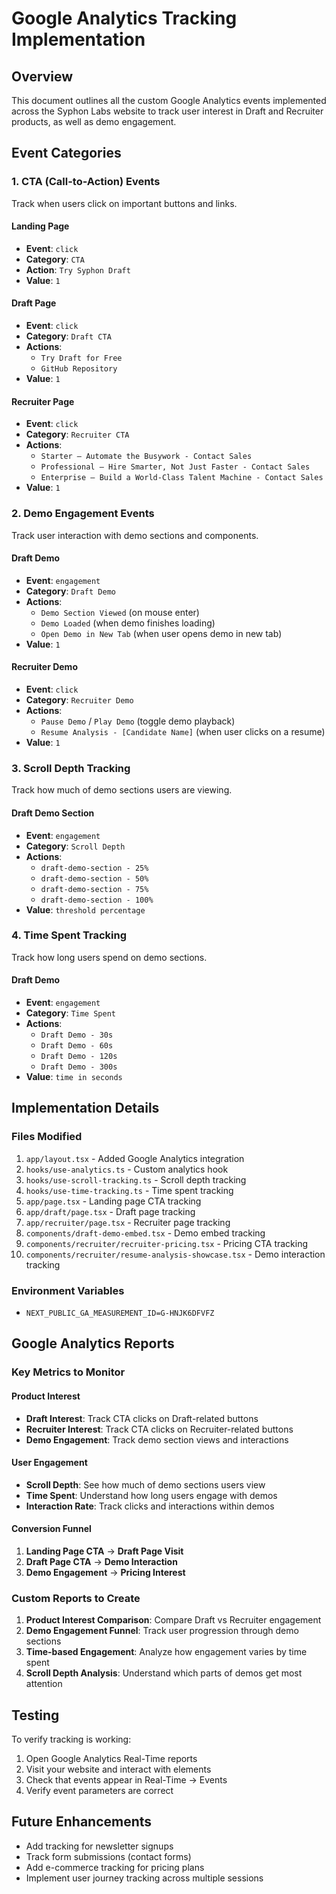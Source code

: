 # Google Analytics Tracking Implementation

## Overview
This document outlines all the custom Google Analytics events implemented across the Syphon Labs website to track user interest in Draft and Recruiter products, as well as demo engagement.

## Event Categories

### 1. CTA (Call-to-Action) Events
Track when users click on important buttons and links.

#### Landing Page
- **Event**: `click`
- **Category**: `CTA`
- **Action**: `Try Syphon Draft`
- **Value**: `1`

#### Draft Page
- **Event**: `click`
- **Category**: `Draft CTA`
- **Actions**: 
  - `Try Draft for Free`
  - `GitHub Repository`
- **Value**: `1`

#### Recruiter Page
- **Event**: `click`
- **Category**: `Recruiter CTA`
- **Actions**: 
  - `Starter — Automate the Busywork - Contact Sales`
  - `Professional — Hire Smarter, Not Just Faster - Contact Sales`
  - `Enterprise — Build a World-Class Talent Machine - Contact Sales`
- **Value**: `1`

### 2. Demo Engagement Events
Track user interaction with demo sections and components.

#### Draft Demo
- **Event**: `engagement`
- **Category**: `Draft Demo`
- **Actions**:
  - `Demo Section Viewed` (on mouse enter)
  - `Demo Loaded` (when demo finishes loading)
  - `Open Demo in New Tab` (when user opens demo in new tab)
- **Value**: `1`

#### Recruiter Demo
- **Event**: `click`
- **Category**: `Recruiter Demo`
- **Actions**:
  - `Pause Demo` / `Play Demo` (toggle demo playback)
  - `Resume Analysis - [Candidate Name]` (when user clicks on a resume)
- **Value**: `1`

### 3. Scroll Depth Tracking
Track how much of demo sections users are viewing.

#### Draft Demo Section
- **Event**: `engagement`
- **Category**: `Scroll Depth`
- **Actions**:
  - `draft-demo-section - 25%`
  - `draft-demo-section - 50%`
  - `draft-demo-section - 75%`
  - `draft-demo-section - 100%`
- **Value**: `threshold percentage`

### 4. Time Spent Tracking
Track how long users spend on demo sections.

#### Draft Demo
- **Event**: `engagement`
- **Category**: `Time Spent`
- **Actions**:
  - `Draft Demo - 30s`
  - `Draft Demo - 60s`
  - `Draft Demo - 120s`
  - `Draft Demo - 300s`
- **Value**: `time in seconds`

## Implementation Details

### Files Modified
1. `app/layout.tsx` - Added Google Analytics integration
2. `hooks/use-analytics.ts` - Custom analytics hook
3. `hooks/use-scroll-tracking.ts` - Scroll depth tracking
4. `hooks/use-time-tracking.ts` - Time spent tracking
5. `app/page.tsx` - Landing page CTA tracking
6. `app/draft/page.tsx` - Draft page tracking
7. `app/recruiter/page.tsx` - Recruiter page tracking
8. `components/draft-demo-embed.tsx` - Demo embed tracking
9. `components/recruiter/recruiter-pricing.tsx` - Pricing CTA tracking
10. `components/recruiter/resume-analysis-showcase.tsx` - Demo interaction tracking

### Environment Variables
- `NEXT_PUBLIC_GA_MEASUREMENT_ID=G-HNJK6DFVFZ`

## Google Analytics Reports

### Key Metrics to Monitor

#### Product Interest
- **Draft Interest**: Track CTA clicks on Draft-related buttons
- **Recruiter Interest**: Track CTA clicks on Recruiter-related buttons
- **Demo Engagement**: Track demo section views and interactions

#### User Engagement
- **Scroll Depth**: See how much of demo sections users view
- **Time Spent**: Understand how long users engage with demos
- **Interaction Rate**: Track clicks and interactions within demos

#### Conversion Funnel
1. **Landing Page CTA** → **Draft Page Visit**
2. **Draft Page CTA** → **Demo Interaction**
3. **Demo Engagement** → **Pricing Interest**

### Custom Reports to Create
1. **Product Interest Comparison**: Compare Draft vs Recruiter engagement
2. **Demo Engagement Funnel**: Track user progression through demo sections
3. **Time-based Engagement**: Analyze how engagement varies by time spent
4. **Scroll Depth Analysis**: Understand which parts of demos get most attention

## Testing
To verify tracking is working:
1. Open Google Analytics Real-Time reports
2. Visit your website and interact with elements
3. Check that events appear in Real-Time → Events
4. Verify event parameters are correct

## Future Enhancements
- Add tracking for newsletter signups
- Track form submissions (contact forms)
- Add e-commerce tracking for pricing plans
- Implement user journey tracking across multiple sessions
